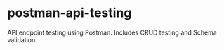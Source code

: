 # postman-api-testing
API endpoint testing using Postman. Includes CRUD testing and Schema validation.
